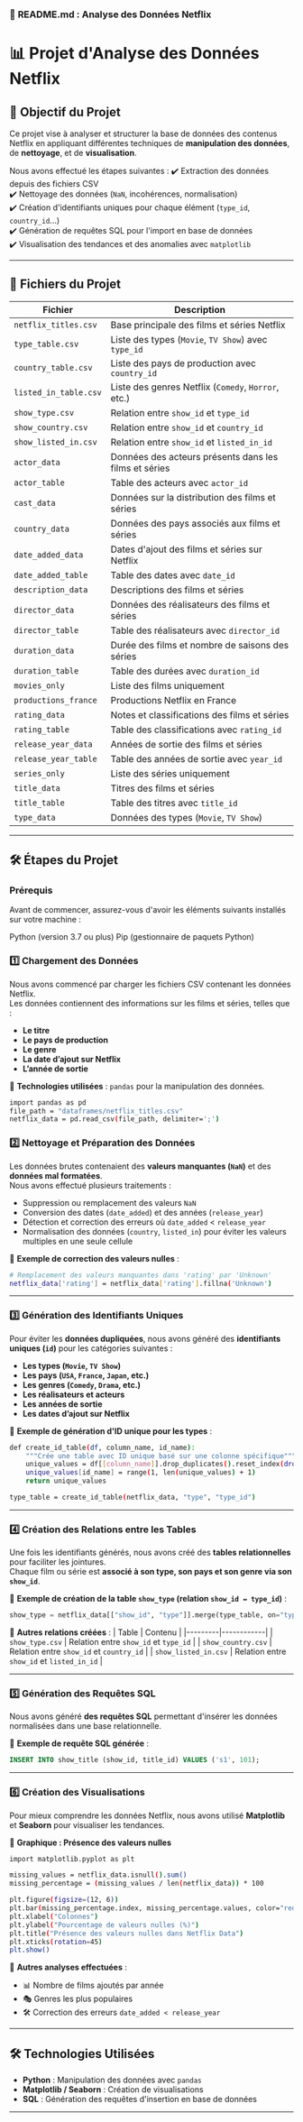 
### 📌 **README.md : Analyse des Données Netflix**


# 📊 Projet d'Analyse des Données Netflix

## 🎯 Objectif du Projet
Ce projet vise à analyser et structurer la base de données des contenus Netflix en appliquant différentes techniques de **manipulation des données**, de **nettoyage**, et de **visualisation**.

Nous avons effectué les étapes suivantes :
✔️ Extraction des données depuis des fichiers CSV  
✔️ Nettoyage des données (`NaN`, incohérences, normalisation)  
✔️ Création d'identifiants uniques pour chaque élément (`type_id`, `country_id`...)  
✔️ Génération de requêtes SQL pour l'import en base de données  
✔️ Visualisation des tendances et des anomalies avec `matplotlib`  

---

## 📂 Fichiers du Projet
| Fichier | Description |
|---------|------------|
| `netflix_titles.csv` | Base principale des films et séries Netflix |
| `type_table.csv` | Liste des types (`Movie`, `TV Show`) avec `type_id` |
| `country_table.csv` | Liste des pays de production avec `country_id` |
| `listed_in_table.csv` | Liste des genres Netflix (`Comedy`, `Horror`, etc.) |
| `show_type.csv` | Relation entre `show_id` et `type_id` |
| `show_country.csv` | Relation entre `show_id` et `country_id` |
| `show_listed_in.csv` | Relation entre `show_id` et `listed_in_id` |
| `actor_data` | Données des acteurs présents dans les films et séries |
| `actor_table` | Table des acteurs avec `actor_id` |
| `cast_data` | Données sur la distribution des films et séries |
| `country_data` | Données des pays associés aux films et séries |
| `date_added_data` | Dates d'ajout des films et séries sur Netflix |
| `date_added_table` | Table des dates avec `date_id` |
| `description_data` | Descriptions des films et séries |
| `director_data` | Données des réalisateurs des films et séries |
| `director_table` | Table des réalisateurs avec `director_id` |
| `duration_data` | Durée des films et nombre de saisons des séries |
| `duration_table` | Table des durées avec `duration_id` |
| `movies_only` | Liste des films uniquement |
| `productions_france` | Productions Netflix en France |
| `rating_data` | Notes et classifications des films et séries |
| `rating_table` | Table des classifications avec `rating_id` |
| `release_year_data` | Années de sortie des films et séries |
| `release_year_table` | Table des années de sortie avec `year_id` |
| `series_only` | Liste des séries uniquement |
| `title_data` | Titres des films et séries |
| `title_table` | Table des titres avec `title_id` |
| `type_data` | Données des types (`Movie`, `TV Show`) |



---

## 🛠️ Étapes du Projet
### Prérequis
Avant de commencer, assurez-vous d'avoir les éléments suivants installés sur votre machine :

Python (version 3.7 ou plus)
Pip (gestionnaire de paquets Python)


### **1️⃣ Chargement des Données**
Nous avons commencé par charger les fichiers CSV contenant les données Netflix.  
Les données contiennent des informations sur les films et séries, telles que :
- **Le titre**
- **Le pays de production**
- **Le genre**
- **La date d’ajout sur Netflix**
- **L’année de sortie**

📌 **Technologies utilisées** : `pandas` pour la manipulation des données.

```bash
import pandas as pd
file_path = "dataframes/netflix_titles.csv"
netflix_data = pd.read_csv(file_path, delimiter=';')
```


### **2️⃣ Nettoyage et Préparation des Données**
Les données brutes contenaient des **valeurs manquantes (`NaN`)** et des **données mal formatées**.  
Nous avons effectué plusieurs traitements :
- Suppression ou remplacement des valeurs `NaN`
- Conversion des dates (`date_added`) et des années (`release_year`)
- Détection et correction des erreurs où `date_added` < `release_year`
- Normalisation des données (`country`, `listed_in`) pour éviter les valeurs multiples en une seule cellule

📌 **Exemple de correction des valeurs nulles** :

```bash
# Remplacement des valeurs manquantes dans 'rating' par 'Unknown'
netflix_data['rating'] = netflix_data['rating'].fillna('Unknown')
```

---

### **3️⃣ Génération des Identifiants Uniques**
Pour éviter les **données dupliquées**, nous avons généré des **identifiants uniques (`id`)** pour les catégories suivantes :
- **Les types (`Movie`, `TV Show`)**
- **Les pays (`USA`, `France`, `Japan`, etc.)**
- **Les genres (`Comedy`, `Drama`, etc.)**
- **Les réalisateurs et acteurs**
- **Les années de sortie**
- **Les dates d’ajout sur Netflix**

📌 **Exemple de génération d'ID unique pour les types** :

```bash
def create_id_table(df, column_name, id_name):
    """Crée une table avec ID unique basé sur une colonne spécifique"""
    unique_values = df[[column_name]].drop_duplicates().reset_index(drop=True)
    unique_values[id_name] = range(1, len(unique_values) + 1)
    return unique_values

type_table = create_id_table(netflix_data, "type", "type_id")
```

---

### **4️⃣ Création des Relations entre les Tables**
Une fois les identifiants générés, nous avons créé des **tables relationnelles** pour faciliter les jointures.  
Chaque film ou série est **associé à son type, son pays et son genre via son `show_id`**.

📌 **Exemple de création de la table `show_type` (relation `show_id ↔ type_id`)** :

```python
show_type = netflix_data[["show_id", "type"]].merge(type_table, on="type", how="left")[["show_id", "type_id"]]
```

📌 **Autres relations créées** :
| Table | Contenu |
|---------|------------|
| `show_type.csv` | Relation entre `show_id` et `type_id` |
| `show_country.csv` | Relation entre `show_id` et `country_id` |
| `show_listed_in.csv` | Relation entre `show_id` et `listed_in_id` |

---

### **5️⃣ Génération des Requêtes SQL**
Nous avons généré **des requêtes SQL** permettant d'insérer les données normalisées dans une base relationnelle.

📌 **Exemple de requête SQL générée** :
```sql
INSERT INTO show_title (show_id, title_id) VALUES ('s1', 101);
```

---

### **6️⃣ Création des Visualisations**
Pour mieux comprendre les données Netflix, nous avons utilisé **Matplotlib** et **Seaborn** pour visualiser les tendances.

📌 **Graphique : Présence des valeurs nulles**
```bash
import matplotlib.pyplot as plt

missing_values = netflix_data.isnull().sum()
missing_percentage = (missing_values / len(netflix_data)) * 100

plt.figure(figsize=(12, 6))
plt.bar(missing_percentage.index, missing_percentage.values, color="red", alpha=0.7)
plt.xlabel("Colonnes")
plt.ylabel("Pourcentage de valeurs nulles (%)")
plt.title("Présence des valeurs nulles dans Netflix Data")
plt.xticks(rotation=45)
plt.show()
```

📌 **Autres analyses effectuées** :
- 📊 Nombre de films ajoutés par année
- 🎭 Genres les plus populaires
- 🛠 Correction des erreurs `date_added < release_year`

---

## 🛠️ Technologies Utilisées
- **Python** : Manipulation des données avec `pandas`
- **Matplotlib / Seaborn** : Création de visualisations
- **SQL** : Génération des requêtes d'insertion en base de données

---


